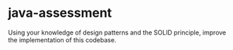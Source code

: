 # java-assessment

Using your knowledge of design patterns and the SOLID principle, improve the implementation of this codebase.
